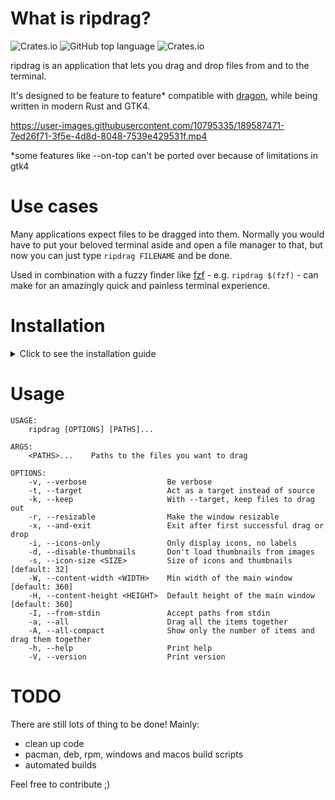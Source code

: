 # What is ripdrag?
![Crates.io](https://img.shields.io/crates/d/ripdrag?style=for-the-badge)
![GitHub top language](https://img.shields.io/github/languages/top/nik012003/ripdrag?color=dea584&style=for-the-badge)
![Crates.io](https://img.shields.io/crates/v/ripdrag?style=for-the-badge)

ripdrag is an application that lets you drag and drop files from and to the terminal.

It's designed to be feature to feature* compatible with [dragon](https://github.com/mwh/dragon), while being written in modern Rust and GTK4.

https://user-images.githubusercontent.com/10795335/189587471-7ed26f71-3f5e-4d8d-8048-7539e429531f.mp4

*some features like --on-top can't be ported over because of limitations in gtk4
# Use cases

Many applications expect files to be dragged into them. Normally you would have to put your beloved terminal aside and open a file manager to that, but now you can just type ```ripdrag FILENAME``` and be done.

Used in combination with a fuzzy finder like [fzf](https://github.com/junegunn/fzf) - e.g. ```ripdrag $(fzf)``` - can make for an amazingly quick and painless terminal experience.

# Installation
<details>
  <summary>Click to see the installation guide</summary>

### Install the required dependencies
#### Ubuntu 22.04 or later
```
sudo apt install libgtk-4-dev build-essential curl
curl --proto '=https' --tlsv1.3 https://sh.rustup.rs -sSf | sh
```
#### Fedora\CentOS\RHEL 
```
sudo dnf install cargo gdk-pixbuf2-devel pango-devel graphene-devel cairo-gobject-devel cairo-devel python2-cairo-devel gtk4-devel
```
#### Arch Linux
ripdrag is on the AUR: [ripdrag-git](https://aur.archlinux.org/packages/ripdrag-git)

If you want to install it manually, you need to install the requirements:
```
sudo pacman -Sy --needed rust gtk4 base-devel
```
#### MacOS
You need to have [homebrew](https://brew.sh) installed.
```
brew install rustup gtk4
rustup-init
```
#### NetBSD
A pre-compiled binary is available from the official repositories. To install it simply run,
```
pkgin install ripdrag
```

### Install the binary
(Do not use sudo, if you don't want it to be installed on root)
```
cargo install ripdrag
```
### Add cargo to path
(Not added by default)
```
PATH=$PATH:~/.cargo/bin
```

</details>

# Usage
```
USAGE:
    ripdrag [OPTIONS] [PATHS]...

ARGS:
    <PATHS>...    Paths to the files you want to drag

OPTIONS:
    -v, --verbose                  Be verbose
    -t, --target                   Act as a target instead of source
    -k, --keep                     With --target, keep files to drag out
    -r, --resizable                Make the window resizable
    -x, --and-exit                 Exit after first successful drag or drop
    -i, --icons-only               Only display icons, no labels
    -d, --disable-thumbnails       Don't load thumbnails from images
    -s, --icon-size <SIZE>         Size of icons and thumbnails [default: 32]
    -W, --content-width <WIDTH>    Min width of the main window [default: 360]
    -H, --content-height <HEIGHT>  Default height of the main window [default: 360]
    -I, --from-stdin               Accept paths from stdin
    -a, --all                      Drag all the items together
    -A, --all-compact              Show only the number of items and drag them together
    -h, --help                     Print help
    -V, --version                  Print version
```

# TODO
There are still lots of thing to be done! Mainly:
- clean up code
- pacman, deb, rpm, windows and macos build scripts
- automated builds

Feel free to contribute ;)
